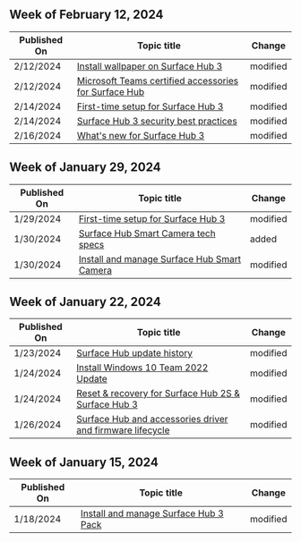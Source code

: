 <!-- This file is generated automatically each week. Changes made to this file will be overwritten.-->



## Week of February 12, 2024


| Published On |Topic title | Change |
|------|------------|--------|
| 2/12/2024 | [Install wallpaper on Surface Hub 3](/surface-hub/install-wallpaper-surface-hub) | modified |
| 2/12/2024 | [Microsoft Teams certified accessories for Surface Hub](/surface-hub/surface-hub-certifications) | modified |
| 2/14/2024 | [First-time setup for Surface Hub 3](/surface-hub/first-run-program-surface-hub-3) | modified |
| 2/14/2024 | [Surface Hub 3 security best practices](/surface-hub/surface-hub-3-security) | modified |
| 2/16/2024 | [What's new for Surface Hub 3](/surface-hub/surface-hub-3-whats-new) | modified |


## Week of January 29, 2024


| Published On |Topic title | Change |
|------|------------|--------|
| 1/29/2024 | [First-time setup for Surface Hub 3](/surface-hub/first-run-program-surface-hub-3) | modified |
| 1/30/2024 | [Surface Hub Smart Camera tech specs](/surface-hub/surface-hub-smart-camera-tech-specs) | added |
| 1/30/2024 | [Install and manage Surface Hub Smart Camera](/surface-hub/surface-hub-smart-camera) | modified |


## Week of January 22, 2024


| Published On |Topic title | Change |
|------|------------|--------|
| 1/23/2024 | [Surface Hub update history](/surface-hub/surface-hub-update-history) | modified |
| 1/24/2024 | [Install Windows 10 Team 2022 Update](/surface-hub/surface-hub-2022-update) | modified |
| 1/24/2024 | [Reset & recovery for Surface Hub 2S & Surface Hub 3](/surface-hub/surface-hub-recover-reset) | modified |
| 1/26/2024 | [Surface Hub and accessories driver and firmware lifecycle](/surface-hub/surface-hub-driver-firmware-accessories-lifecycle) | modified |


## Week of January 15, 2024


| Published On |Topic title | Change |
|------|------------|--------|
| 1/18/2024 | [Install and manage Surface Hub 3 Pack](/surface-hub/install-manage-surface-hub-3-pack) | modified |

